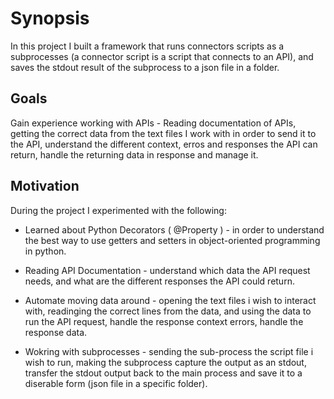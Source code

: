 # Synopsis

In this project I built a framework that runs connectors scripts as a subprocesses (a connector script is a script that connects to an API), and saves the stdout result of the subprocess to a json file in a folder.

## Goals

Gain experience working with APIs - Reading documentation of APIs, getting the correct data from the text files I work with in order to send it to the API, understand the different context, erros and responses the API can return, handle the returning data in response and manage it.

## Motivation

During the project I experimented with the following:

 - Learned about Python Decorators ( @Property ) - in order to understand the best way to use getters and setters in object-oriented programming in python. 
 
 - Reading API Documentation - understand which data the API request needs, and what are the different responses the API could return.
 
 - Automate moving data around - opening the text files i wish to interact with, readinging the correct lines from the data, and using the data to run the API request, handle the response context errors, handle the response data.
 
 - Wokring with subprocesses - sending the sub-process the script file i wish to run, making the subprocess capture the output as an stdout, transfer the stdout output back to the main process and save it to a diserable form (json file in a specific folder).
